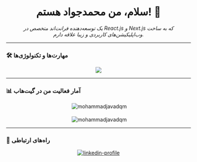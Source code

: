 <h1 align="center">سلام، من محمدجواد هستم! 👋</h1>

<p align="center">
  <em>یک توسعه‌دهنده فرانت‌اند متخصص در React.js و Next.js که به ساخت وب‌اپلیکیشن‌های کاربردی و زیبا علاقه دارم.</em>
</p>

---

### 🛠️ مهارت‌ها و تکنولوژی‌ها

<p align="center">
  <a href="https://skillicons.dev">
    <img src="https://skillicons.dev/icons?i=react,nextjs,js,html,css,tailwind,vite,firebase" />
  </a>
</p>

---

### 📊 آمار فعالیت من در گیت‌هاب

<p align="center">
  &nbsp;<img align="center" src="https://github-readme-stats.vercel.app/api?username=mohammadjavadqm&show_icons=true&theme=tokyonight&rank_icon=github" alt="mohammadjavadqm" />
  <br><br>
  &nbsp;<img align="center" src="https://github-readme-stats.vercel.app/api/top-langs/?username=mohammadjavadqm&layout=compact&theme=tokyonight" alt="mohammadjavadqm" />
</p>

---

### 🔗 راه‌های ارتباطی

<p align="center">
  <a href="[لینک پروفایل لینکدین خودت رو اینجا بذار]" target="blank"><img align="center" src="https://img.shields.io/badge/LinkedIn-0077B5?style=for-the-badge&logo=linkedin&logoColor=white" alt="linkedin-profile"/></a>
  </p>
